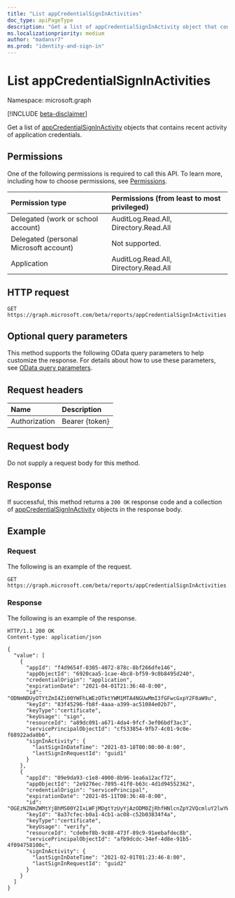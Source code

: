 ```yaml
---
title: "List appCredentialSignInActivities"
doc_type: apiPageType
description: "Get a list of appCredentialSignInActivity object that contains recent activity of application credentials."
ms.localizationpriority: medium
author: "madansr7"
ms.prod: "identity-and-sign-in"
---
```


# List appCredentialSignInActivities

Namespace: microsoft.graph

[!INCLUDE [beta-disclaimer](../../includes/beta-disclaimer.md)]

Get a list of [appCredentialSignInActivity](../resources/appcredentialsigninactivity.md) objects that contains recent activity of application credentials.

## Permissions

One of the following permissions is required to call this API. To learn more, including how to choose permissions, see [Permissions](/graph/permissions-reference).

| Permission type                        | Permissions (from least to most privileged) |
| :------------------------------------- | :------------------------------------------ |
| Delegated (work or school account)     | AuditLog.Read.All, Directory.Read.All       |
| Delegated (personal Microsoft account) | Not supported.                              |
| Application                            | AuditLog.Read.All, Directory.Read.All       |

## HTTP request

<!-- { "blockType": "ignored" } -->
```http
GET https://graph.microsoft.com/beta/reports/appCredentialSignInActivities
```

## Optional query parameters

This method supports the following OData query parameters to help customize the response. For details about how to use these parameters, see [OData query parameters](/graph/query-parameters).

## Request headers

| Name          | Description    |
| :------------ | :------------- |
| Authorization | Bearer {token} |

## Request body

Do not supply a request body for this method.

## Response

If successful, this method returns a `200 OK` response code and a collection of [appCredentialSignInActivity](../resources/appcredentialsigninactivity.md) objects in the response body.

## Example

### Request

The following is an example of the request.

<!-- {
  "blockType": "request",
  "name": "get_signins_1"
}-->
```http
GET https://graph.microsoft.com/beta/reports/appCredentialSignInActivities
```

### Response

The following is an example of the response.

```http
HTTP/1.1 200 OK
Content-type: application/json

{
  "value": [
    {
      "appId": "f4d9654f-0305-4072-878c-8bf266dfe146",
      "appObjectId": "6920caa5-1cae-4bc8-bf59-9c0b8495d240",
      "credentialOrigin": "application",
      "expirationDate": "2021-04-01T21:36:48-8:00",
      "id": "ODNmNDUyOTYtZmI4Zi00YWFhLWEzOTktYWM1MTA4NGUwMmI3fGFwcGxpY2F0aW9u",
      "keyId": "83f45296-fb8f-4aaa-a399-ac51084e02b7",
      "keyType":"certificate",
      "keyUsage": "sign",
      "resourceId": "a89dc091-a671-4da4-9fcf-3ef06bdf3ac3",
      "servicePrincipalObjectId": "cf533854-9fb7-4c01-9c0e-f68922ada8b6",
      "signInActivity": {
        "lastSignInDateTime": "2021-03-18T00:00:00-8:00",
        "lastSignInRequestId": "guid1"
      }
    },
    {
      "appId": "09e9da93-c1e8-4000-8b96-1ea6a12acf72",
      "appObjectId": "2e9276ec-7895-41f0-b63c-4d1d94552362",
      "credentialOrigin": "servicePrincipal",
      "expirationDate": "2021-05-11T08:36:48-8:00",
      "id": "OGEzN2NmZWMtYjBhMS00Y2IxLWFjMDgtYzUyYjAzODM0ZjRhfHNlcnZpY2VQcmluY2lwYWw=",
      "keyId": "8a37cfec-b0a1-4cb1-ac08-c52b03834f4a",
      "keyType":"certificate",
      "keyUsage": "verify",
      "resourceId": "cde0ef8b-9c88-473f-89c9-91eebafdec8b",
      "servicePrincipalObjectId": "afb9dcdc-34ef-4d8e-91b5-4f094758100c",
      "signInActivity": {
        "lastSignInDateTime": "2021-02-01T01:23:46-8:00",
        "lastSignInRequestId": "guid2"
      }
    }
  ]
}
```
